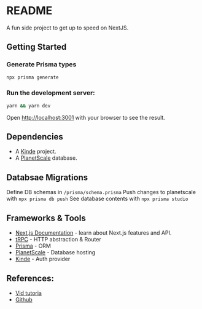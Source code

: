 # README

A fun side project to get up to speed on NextJS.

## Getting Started

### Generate Prisma types

```bash
npx prisma generate
```

### Run the development server:

```bash
yarn && yarn dev
```

Open [http://localhost:3001](http://localhost:3001) with your browser to see the result.

## Dependencies

- A [Kinde](https://kinde.com/docs/developer-tools/nextjs-sdk/) project.
- A [PlanetScale](https://planetscale.com/) database.

## Databsae Migrations

Define DB schemas in `/prisma/schema.prisma`
Push changes to planetscale with `npx prisma db push`
See database contents with `npx prisma studio`

## Frameworks & Tools

- [Next.js Documentation](https://nextjs.org/docs) - learn about Next.js features and API.
- [tRPC](https://trpc.io/docs/getting-started) - HTTP abstraction & Router
- [Prisma](https://www.prisma.io/docs) - ORM
- [PlanetScale](https://planetscale.com/) - Database hosting
- [Kinde](https://kinde.com/docs/developer-tools/nextjs-sdk/) - Auth provider

## References:

- [Vid tutoria](https://www.youtube.com/watch?v=ucX2zXAZ1I0)
- [Github](https://github.com/joschan21/quill)
